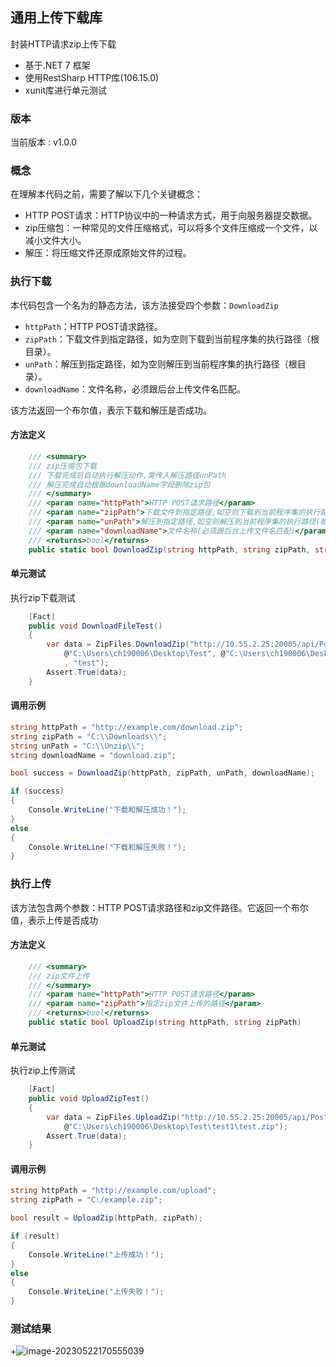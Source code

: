 ## 通用上传下载库

封装HTTP请求zip上传下载

- 基于.NET 7 框架
- 使用RestSharp HTTP库(106.15.0)
- xunit库进行单元测试

### 版本

当前版本 : v1.0.0

### 概念

在理解本代码之前，需要了解以下几个关键概念：

- HTTP POST请求：HTTP协议中的一种请求方式，用于向服务器提交数据。
- zip压缩包：一种常见的文件压缩格式，可以将多个文件压缩成一个文件，以减小文件大小。
- 解压：将压缩文件还原成原始文件的过程。

### 执行下载

本代码包含一个名为的静态方法，该方法接受四个参数：`DownloadZip`

- `httpPath`：HTTP POST请求路径。
- `zipPath`：下载文件到指定路径，如为空则下载到当前程序集的执行路径（根目录）。
- `unPath`：解压到指定路径，如为空则解压到当前程序集的执行路径（根目录）。
- `downloadName`：文件名称，必须跟后台上传文件名匹配。

该方法返回一个布尔值，表示下载和解压是否成功。

#### 方法定义

```csharp
    /// <summary>
    /// zip压缩包下载
    /// 下载完成后自动执行解压动作,需传入解压路径unPath
    /// 解压完成自动根据downloadName字段删除zip包
    /// </summary>
    /// <param name="httpPath">HTTP POST请求路径</param>
    /// <param name="zipPath">下载文件到指定路径,如空则下载到当前程序集的执行路径(根目录)</param>
    /// <param name="unPath">解压到指定路径,如空则解压到当前程序集的执行路径(根目录)</param>
    /// <param name="downloadName">文件名称(必须跟后台上传文件名匹配)</param>
    /// <returns>bool</returns>
    public static bool DownloadZip(string httpPath, string zipPath, string unPath, string downloadName)
```

#### 单元测试

执行zip下载测试

```csharp
    [Fact]
    public void DownloadFileTest()
    {
        var data = ZipFiles.DownloadZip("http://10.55.2.25:20005/api/PostDownloadZIP",
            @"C:\Users\ch190006\Desktop\Test", @"C:\Users\ch190006\Desktop\Test"
            , "test");
        Assert.True(data);
    }
```

#### 调用示例

```csharp
string httpPath = "http://example.com/download.zip";
string zipPath = "C:\\Downloads\\";
string unPath = "C:\\Unzip\\";
string downloadName = "download.zip";

bool success = DownloadZip(httpPath, zipPath, unPath, downloadName);

if (success)
{
    Console.WriteLine("下载和解压成功！");
}
else
{
    Console.WriteLine("下载和解压失败！");
}
```



### 执行上传

该方法包含两个参数：HTTP POST请求路径和zip文件路径。它返回一个布尔值，表示上传是否成功

#### 方法定义

```csharp
    /// <summary>
    /// zip文件上传
    /// </summary>
    /// <param name="httpPath">HTTP POST请求路径</param>
    /// <param name="zipPath">指定zip文件上传的路径</param>
    /// <returns>bool</returns>
    public static bool UploadZip(string httpPath, string zipPath)
```

#### 单元测试

执行zip上传测试

```csharp
    [Fact]
    public void UploadZipTest()
    {
        var data = ZipFiles.UploadZip("http://10.55.2.25:20005/api/PostUploadloadFileTestItem",
            @"C:\Users\ch190006\Desktop\Test\test1\test.zip");
        Assert.True(data);
    }
```

#### 调用示例

```csharp
string httpPath = "http://example.com/upload";
string zipPath = "C:/example.zip";

bool result = UploadZip(httpPath, zipPath);

if (result)
{
    Console.WriteLine("上传成功！");
}
else
{
    Console.WriteLine("上传失败！");
}
```



### 测试结果

+![image-20230522170555039](C:\Users\ch190006\AppData\Roaming\Typora\typora-user-images\image-20230522170555039.png)
